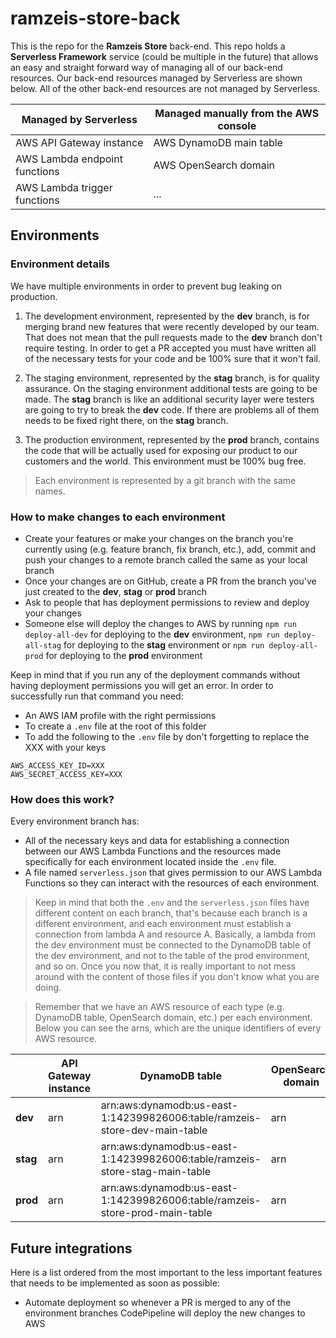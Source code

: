 # ramzeis-store-back

This is the repo for the **Ramzeis Store** back-end. This repo holds a
**Serverless Framework** service (could be multiple in the future) that allows an
easy and straight forward way of managing all of our back-end resources. Our
back-end resources managed by Serverless are shown below. All of the other
back-end resources are not managed by Serverless.

| Managed by Serverless         | Managed manually from the AWS console |
| ----------------------------- | ------------------------------------- |
| AWS API Gateway instance      | AWS DynamoDB main table               |
| AWS Lambda endpoint functions | AWS OpenSearch domain                 |
| AWS Lambda trigger functions  | ...                                   |

## Environments

### Environment details

We have multiple environments in order to prevent bug leaking on production.

1. The development environment, represented by the **dev** branch, is for
   merging brand new features that were recently developed by our team. That does
   not mean that the pull requests made to the **dev** branch don't require
   testing. In order to get a PR accepted you must have written all of the
   necessary tests for your code and be 100% sure that it won't fail.

2. The staging environment, represented by the **stag** branch, is for quality
   assurance. On the staging environment additional tests are going to be made.
   The **stag** branch is like an additional security layer were testers are
   going to try to break the **dev** code. If there are problems all of them
   needs to be fixed right there, on the **stag** branch.

3. The production environment, represented by the **prod** branch, contains the
   code that will be actually used for exposing our product to our customers and
   the world. This environment must be 100% bug free.

> Each environment is represented by a git branch with the same names.

### How to make changes to each environment

- Create your features or make your changes on the branch you're currently using
  (e.g. feature branch, fix branch, etc.), add, commit and push your changes to
  a remote branch called the same as your local branch
- Once your changes are on GitHub, create a PR from the branch you've just
  created to the **dev**, **stag** or **prod** branch
- Ask to people that has deployment permissions to review and deploy your
  changes
- Someone else will deploy the changes to AWS by running `npm run deploy-all-dev`
  for deploying to the **dev** environment, `npm run deploy-all-stag`
  for deploying to the **stag** environment or `npm run deploy-all-prod`
  for deploying to the **prod** environment

Keep in mind that if you run any of the deployment commands without having
deployment permissions you will get an error. In order to successfully run
that command you need:

- An AWS IAM profile with the right permissions
- To create a `.env` file at the root of this folder
- To add the following to the `.env` file by don't forgetting to replace the XXX
  with your keys

```dotenv
AWS_ACCESS_KEY_ID=XXX
AWS_SECRET_ACCESS_KEY=XXX
```

### How does this work?

Every environment branch has:

- All of the necessary keys and data for establishing a connection between our
  AWS Lambda Functions and the resources made specifically for each
  environment located inside the `.env` file.
- A file named `serverless.json` that gives permission to our AWS Lambda
  Functions so they can interact with the resources of each environment.

> Keep in mind that both the `.env` and the `serverless.json` files have different
> content on each branch, that's because each branch is a different environment,
> and each environment must establish a connection from lambda A and resource A.
> Basically, a lambda from the dev environment must be
> connected to the DynamoDB table of the dev environment, and not to the table of
> the prod environment, and so on. Once you now that, it is really important to
> not mess around with the content of those files if you don't know what you are
> doing.

> Remember that we have an AWS resource of each type (e.g. DynamoDB table,
> OpenSearch domain, etc.) per each environment. Below you can see the arns, which are the unique identifiers of every AWS resource.

|          | API Gateway instance | DynamoDB table                                                              | OpenSearch domain |
| -------- | -------------------- | --------------------------------------------------------------------------- | ----------------- |
| **dev**  | arn                  | arn:aws:dynamodb:us-east-1:142399826006:table/ramzeis-store-dev-main-table  | arn               |
| **stag** | arn                  | arn:aws:dynamodb:us-east-1:142399826006:table/ramzeis-store-stag-main-table | arn               |
| **prod** | arn                  | arn:aws:dynamodb:us-east-1:142399826006:table/ramzeis-store-prod-main-table | arn               |

## Future integrations

Here is a list ordered from the most important to the less important features
that needs to be implemented as soon as possible:

- Automate deployment so whenever a PR is merged to any of the environment
  branches CodePipeline will deploy the new changes to AWS
